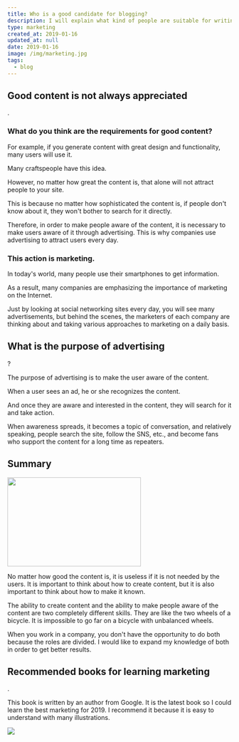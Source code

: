 ```yaml
---
title: Who is a good candidate for blogging?
description: I will explain what kind of people are suitable for writing a blog.
type: marketing
created_at: 2019-01-16
updated_at: null
date: 2019-01-16
image: /img/marketing.jpg
tags:
  - blog
---
```


<h2>Good content is not always appreciated</h2>.

<h3>What do you think are the requirements for good content? </H3>

For example, if you generate content with great design and functionality, many users will use it.

Many craftspeople have this idea.

However, no matter how great the content is, that alone will not attract people to your site.

This is because no matter how sophisticated the content is, if people don't know about it, they won't bother to search for it directly.

Therefore, in order to make people aware of the content, it is necessary to make users aware of it through advertising.
This is why companies use advertising to attract users every day.

<h3>This action is marketing. </h3

<img class="alignnone size-medium wp-image-576" src="https://genki-techblog.com/wp-content/uploads/2019/02/9dcd781c8de0bdb91a10c941ab0d6999-300x200.jpg" alt="" width="300" height="200" />

In today's world, many people use their smartphones to get information.

As a result, many companies are emphasizing the importance of marketing on the Internet.

Just by looking at social networking sites every day, you will see many advertisements, but behind the scenes, the marketers of each company are thinking about and taking various approaches to marketing on a daily basis.

<h2>What is the purpose of advertising</h2>?

The purpose of advertising is to make the user aware of the content.

When a user sees an ad, he or she recognizes the content.

And once they are aware and interested in the content, they will search for it and take action.

When awareness spreads, it becomes a topic of conversation, and relatively speaking, people search the site, follow the SNS, etc., and become fans who support the content for a long time as repeaters.

## Summary

<img class="alignnone size-medium wp-image-575" src="https://genki-techblog.com/wp-content/uploads/2019/02/ed788d7992b6011391143f7d3a066393-300x200.jpg" alt="" width="300" height="200" />

No matter how good the content is, it is useless if it is not needed by the users.
It is important to think about how to create content, but it is also important to think about how to make it known.

The ability to create content and the ability to make people aware of the content are two completely different skills.
They are like the two wheels of a bicycle.
It is impossible to go far on a bicycle with unbalanced wheels.

When you work in a company, you don't have the opportunity to do both because the roles are divided.
I would like to expand my knowledge of both in order to get better results.

<h2>Recommended books for learning marketing</h2>.

This book is written by an author from Google.
It is the latest book so I could learn the best marketing for 2019.
I recommend it because it is easy to understand with many illustrations.


<a href="https://www.amazon.co.jp/gp/product/B07H5H3R31/ref=as_li_tl?ie=UTF8&amp;camp=247&amp;creative=1211&amp;creativeASIN=B07H5H3R31&amp;linkCode=as2&amp;tag=genki001-22&amp;linkId=f4106ab00a4e3456f1fdce613db9a5d6" target="_blank" rel="noopener"><img src="//ws-fe.amazon-adsystem.com/widgets/q?_encoding=UTF8&amp;MarketPlace=JP&amp;ASIN=B07H5H3R31&amp;ServiceVersion=20070822&amp;ID=AsinImage&amp;WS=1&amp;Format=_SL250_&amp;tag=genki001-22" border="0" /></a><img style="border: none !important; margin: 0px !important;" src="//ir-jp.amazon-adsystem.com/e/ir?t=genki001-22&amp;l=am2&amp;o=9&amp;a=B07H5H3R31" alt="" width="1" height="1" border="0" />